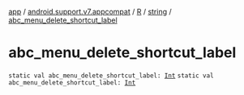 [app](../../../index.md) / [android.support.v7.appcompat](../../index.md) / [R](../index.md) / [string](index.md) / [abc_menu_delete_shortcut_label](./abc_menu_delete_shortcut_label.md)

# abc_menu_delete_shortcut_label

`static val abc_menu_delete_shortcut_label: `[`Int`](https://kotlinlang.org/api/latest/jvm/stdlib/kotlin/-int/index.html)
`static val abc_menu_delete_shortcut_label: `[`Int`](https://kotlinlang.org/api/latest/jvm/stdlib/kotlin/-int/index.html)